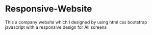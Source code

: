 # Responsive-Website
This a company website which I designed by using html css bootstrap javascript with a responsive design for All screens

